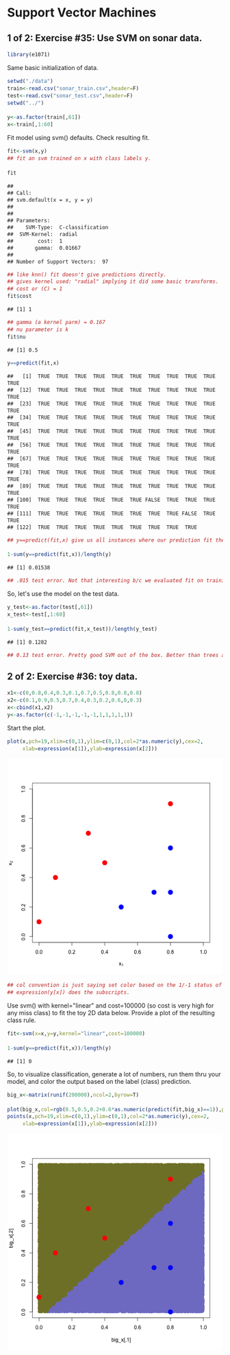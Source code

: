 Support Vector Machines
========================================================

## 1 of 2: Exercise #35: Use SVM on sonar data. 


```r
library(e1071)
```

Same basic initialization of data. 


```r
setwd("./data")
train<-read.csv("sonar_train.csv",header=F)
test<-read.csv("sonar_test.csv",header=F)
setwd("../")

y<-as.factor(train[,61])
x<-train[,1:60]
```

Fit model using svm() defaults. Check resulting fit. 


```r
fit<-svm(x,y)
## fit an svm trained on x with class labels y.

fit
```

```
## 
## Call:
## svm.default(x = x, y = y)
## 
## 
## Parameters:
##    SVM-Type:  C-classification 
##  SVM-Kernel:  radial 
##        cost:  1 
##       gamma:  0.01667 
## 
## Number of Support Vectors:  97
```

```r
## like knn() fit doesn't give predictions directly.
## gives kernel used: "radial" implying it did some basic transforms.
## cost or (C) = 1
fit$cost
```

```
## [1] 1
```

```r
## gamma (a kernel parm) = 0.167
## nu parameter is k
fit$nu
```

```
## [1] 0.5
```

```r
y==predict(fit,x)
```

```
##   [1]  TRUE  TRUE  TRUE  TRUE  TRUE  TRUE  TRUE  TRUE  TRUE  TRUE  TRUE
##  [12]  TRUE  TRUE  TRUE  TRUE  TRUE  TRUE  TRUE  TRUE  TRUE  TRUE  TRUE
##  [23]  TRUE  TRUE  TRUE  TRUE  TRUE  TRUE  TRUE  TRUE  TRUE  TRUE  TRUE
##  [34]  TRUE  TRUE  TRUE  TRUE  TRUE  TRUE  TRUE  TRUE  TRUE  TRUE  TRUE
##  [45]  TRUE  TRUE  TRUE  TRUE  TRUE  TRUE  TRUE  TRUE  TRUE  TRUE  TRUE
##  [56]  TRUE  TRUE  TRUE  TRUE  TRUE  TRUE  TRUE  TRUE  TRUE  TRUE  TRUE
##  [67]  TRUE  TRUE  TRUE  TRUE  TRUE  TRUE  TRUE  TRUE  TRUE  TRUE  TRUE
##  [78]  TRUE  TRUE  TRUE  TRUE  TRUE  TRUE  TRUE  TRUE  TRUE  TRUE  TRUE
##  [89]  TRUE  TRUE  TRUE  TRUE  TRUE  TRUE  TRUE  TRUE  TRUE  TRUE  TRUE
## [100]  TRUE  TRUE  TRUE  TRUE  TRUE  TRUE FALSE  TRUE  TRUE  TRUE  TRUE
## [111]  TRUE  TRUE  TRUE  TRUE  TRUE  TRUE  TRUE  TRUE FALSE  TRUE  TRUE
## [122]  TRUE  TRUE  TRUE  TRUE  TRUE  TRUE  TRUE  TRUE  TRUE
```

```r
## y==predict(fit,x) give us all instances where our prediction fit the train y.

1-sum(y==predict(fit,x))/length(y)
```

```
## [1] 0.01538
```

```r
## .015 test error. Not that interesting b/c we evaluated fit on training data. 
```

So, let's use the model on the test data. 

```r
y_test<-as.factor(test[,61])
x_test<-test[,1:60]

1-sum(y_test==predict(fit,x_test))/length(y_test)
```

```
## [1] 0.1282
```

```r
## 0.13 test error. Pretty good SVM out of the box. Better than trees and knn.
```

## 2 of 2: Exercise #36: toy data.


```r
x1<-c(0,0.8,0.4,0.3,0.1,0.7,0.5,0.8,0.8,0.8)
x2<-c(0.1,0.9,0.5,0.7,0.4,0.3,0.2,0.6,0,0.3)
x<-cbind(x1,x2)
y<-as.factor(c(-1,-1,-1,-1,-1,1,1,1,1,1))
```

Start the plot.


```r
plot(x,pch=19,xlim=c(0,1),ylim=c(0,1),col=2*as.numeric(y),cex=2,
     xlab=expression(x[1]),ylab=expression(x[2]))
```

![plot of chunk unnamed-chunk-6](figure/unnamed-chunk-6.png) 

```r
## col convention is just saying set color based on the 1/-1 status of y var.
## expression(y[x]) does the subscripts. 
```

Use svm() with kernel="linear" and cost=100000 (so cost is very high for any miss class) to fit the toy 2D data below. Provide a plot of the resulting class rule. 


```r
fit<-svm(x=x,y=y,kernel="linear",cost=100000)

1-sum(y==predict(fit,x))/length(y)
```

```
## [1] 0
```

So, to visualize classification, generate a lot of numbers, run them thru your model, and color the output based on the label (class) prediction. 


```r
big_x<-matrix(runif(200000),ncol=2,byrow=T)

plot(big_x,col=rgb(0.5,0.5,0.2+0.6*as.numeric(predict(fit,big_x)==1)),pch=19)
points(x,pch=19,xlim=c(0,1),ylim=c(0,1),col=2*as.numeric(y),cex=2,
     xlab=expression(x[1]),ylab=expression(x[2]))
```

![plot of chunk unnamed-chunk-8](figure/unnamed-chunk-8.png) 
